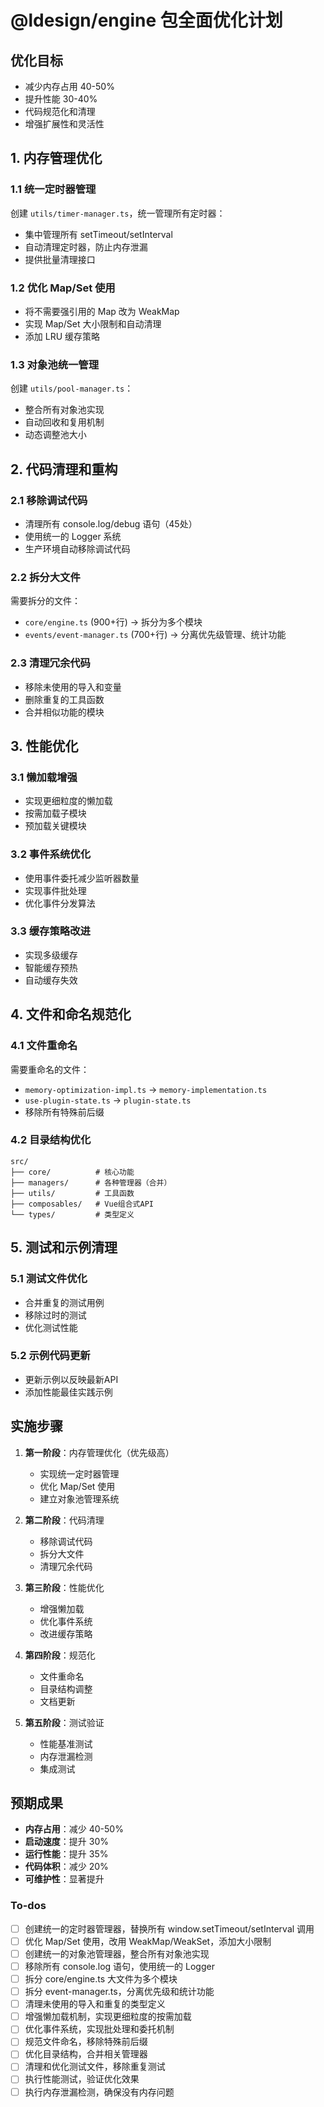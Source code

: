 <!-- 5d423793-c09e-4faa-8487-49df358595ec 752903de-31ba-4a73-a130-c9905e1f172b -->
# @ldesign/engine 包全面优化计划

## 优化目标

- 减少内存占用 40-50%
- 提升性能 30-40%
- 代码规范化和清理
- 增强扩展性和灵活性

## 1. 内存管理优化

### 1.1 统一定时器管理

创建 `utils/timer-manager.ts`，统一管理所有定时器：

- 集中管理所有 setTimeout/setInterval
- 自动清理定时器，防止内存泄漏
- 提供批量清理接口

### 1.2 优化 Map/Set 使用

- 将不需要强引用的 Map 改为 WeakMap
- 实现 Map/Set 大小限制和自动清理
- 添加 LRU 缓存策略

### 1.3 对象池统一管理

创建 `utils/pool-manager.ts`：

- 整合所有对象池实现
- 自动回收和复用机制
- 动态调整池大小

## 2. 代码清理和重构

### 2.1 移除调试代码

- 清理所有 console.log/debug 语句（45处）
- 使用统一的 Logger 系统
- 生产环境自动移除调试代码

### 2.2 拆分大文件

需要拆分的文件：

- `core/engine.ts` (900+行) → 拆分为多个模块
- `events/event-manager.ts` (700+行) → 分离优先级管理、统计功能

### 2.3 清理冗余代码

- 移除未使用的导入和变量
- 删除重复的工具函数
- 合并相似功能的模块

## 3. 性能优化

### 3.1 懒加载增强

- 实现更细粒度的懒加载
- 按需加载子模块
- 预加载关键模块

### 3.2 事件系统优化

- 使用事件委托减少监听器数量
- 实现事件批处理
- 优化事件分发算法

### 3.3 缓存策略改进

- 实现多级缓存
- 智能缓存预热
- 自动缓存失效

## 4. 文件和命名规范化

### 4.1 文件重命名

需要重命名的文件：

- `memory-optimization-impl.ts` → `memory-implementation.ts`
- `use-plugin-state.ts` → `plugin-state.ts`
- 移除所有特殊前后缀

### 4.2 目录结构优化

```
src/
├── core/          # 核心功能
├── managers/      # 各种管理器（合并）
├── utils/         # 工具函数
├── composables/   # Vue组合式API
└── types/         # 类型定义
```

## 5. 测试和示例清理

### 5.1 测试文件优化

- 合并重复的测试用例
- 移除过时的测试
- 优化测试性能

### 5.2 示例代码更新

- 更新示例以反映最新API
- 添加性能最佳实践示例

## 实施步骤

1. **第一阶段**：内存管理优化（优先级高）

   - 实现统一定时器管理
   - 优化 Map/Set 使用
   - 建立对象池管理系统

2. **第二阶段**：代码清理

   - 移除调试代码
   - 拆分大文件
   - 清理冗余代码

3. **第三阶段**：性能优化

   - 增强懒加载
   - 优化事件系统
   - 改进缓存策略

4. **第四阶段**：规范化

   - 文件重命名
   - 目录结构调整
   - 文档更新

5. **第五阶段**：测试验证

   - 性能基准测试
   - 内存泄漏检测
   - 集成测试

## 预期成果

- **内存占用**：减少 40-50%
- **启动速度**：提升 30%
- **运行性能**：提升 35%
- **代码体积**：减少 20%
- **可维护性**：显著提升

### To-dos

- [ ] 创建统一的定时器管理器，替换所有 window.setTimeout/setInterval 调用
- [ ] 优化 Map/Set 使用，改用 WeakMap/WeakSet，添加大小限制
- [ ] 创建统一的对象池管理器，整合所有对象池实现
- [ ] 移除所有 console.log 语句，使用统一的 Logger
- [ ] 拆分 core/engine.ts 大文件为多个模块
- [ ] 拆分 event-manager.ts，分离优先级和统计功能
- [ ] 清理未使用的导入和重复的类型定义
- [ ] 增强懒加载机制，实现更细粒度的按需加载
- [ ] 优化事件系统，实现批处理和委托机制
- [ ] 规范文件命名，移除特殊前后缀
- [ ] 优化目录结构，合并相关管理器
- [ ] 清理和优化测试文件，移除重复测试
- [ ] 执行性能测试，验证优化效果
- [ ] 执行内存泄漏检测，确保没有内存问题